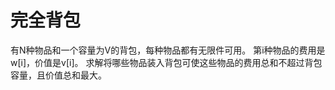 # 完全背包


有N种物品和一个容量为V的背包，每种物品都有无限件可用。
第i种物品的费用是w[i]，价值是v[i]。
求解将哪些物品装入背包可使这些物品的费用总和不超过背包容量，且价值总和最大。

